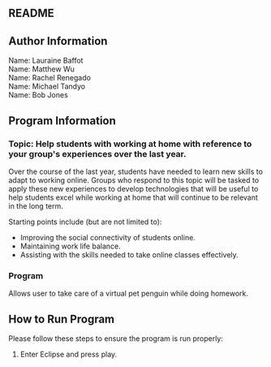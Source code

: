 ## README

Author Information
--------------------------------------------------------------------------------
Name:   Lauraine Baffot   
Name:   Matthew Wu                     
Name:   Rachel Renegado   
Name:   Michael Tandyo               
Name:   Bob Jones                     

Program Information
--------------------------------------------------------------------------------
### Topic: Help students with working at home with reference to your group's experiences over the last year.
Over the course of the last year, students have needed to learn new skills to adapt to working online. 
Groups who respond to this topic will be tasked to apply these new experiences to develop technologies that 
will be useful to help students excel while working at home that will continue to be relevant in the long term.

Starting points include (but are not limited to):
  - Improving the social connectivity of students online.
  - Maintaining work life balance.
  - Assisting with the skills needed to take online classes effectively.

### Program
Allows user to take care of a virtual pet penguin while doing homework.

How to Run Program
--------------------------------------------------------------------------------
Please follow these steps to ensure the program is run properly:
  
  1. Enter Eclipse and press play.
